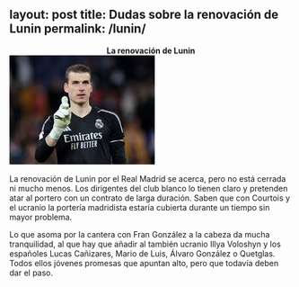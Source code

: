 layout: post
title: Dudas sobre la renovación de Lunin
permalink: /lunin/
---
<center><b>La renovación de Lunin</b></center>

<img src="https://github.com/tulipan11/tulipan11.github.io/blob/tulipan11-patch-1/images/lunin.jpeg" />

La renovación de Lunin por el Real Madrid se acerca, pero no está cerrada ni mucho menos. Los dirigentes del club blanco lo tienen claro y pretenden atar al portero con un contrato de larga duración. Saben que con Courtois y el ucranio la portería madridista estaría cubierta durante un tiempo sin mayor problema.

Lo que asoma por la cantera con Fran González a la cabeza da mucha tranquilidad, al que hay que añadir al también ucranio Illya Voloshyn y los españoles Lucas Cañizares, Mario de Luis, Álvaro González o Quetglas. Todos ellos jóvenes promesas que apuntan alto, pero que todavía deben dar el paso.
